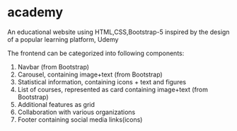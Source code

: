 # academy
An educational website using HTML,CSS,Bootstrap-5 inspired by the design of a popular learning platform, Udemy

The frontend can be categorized into following components:
1. Navbar (from Bootstrap)
2. Carousel, containing image+text (from Bootstrap)
3. Statistical information, containing icons + text and figures
4. List of courses, represented as card containing image+text (from Bootstrap)
5. Additional features as grid
6. Collaboration with various organizations
7. Footer containing social media links(icons)
